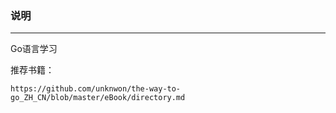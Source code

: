 ### 说明

---

Go语言学习

推荐书籍：
```conosole
https://github.com/unknwon/the-way-to-go_ZH_CN/blob/master/eBook/directory.md
```
